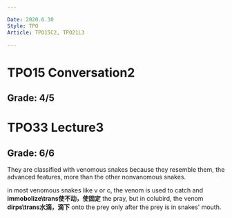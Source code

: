 ```yaml
---

Date: 2020.6.30
Style: TPO
Article: TPO15C2, TPO21L3

---
```

# TPO15 Conversation2
## Grade: 4/5





# TPO33 Lecture3
## Grade: 6/6

They are classified with venomous snakes because they resemble them, the advanced features, more than the other nonvanomous snakes.

in most venomous snakes like v or c, the venom is used to catch and **immobolize\trans使不动，使固定** the pray, but in colubird, the venom **dirps\trans水滴，滴下** onto the prey only after the prey is in snakes' mouth.